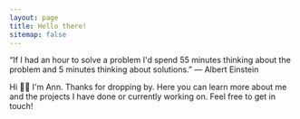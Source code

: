 ```yaml
---
layout: page
title: Hello there!
sitemap: false
---
```

>
“If I had an hour to solve a problem I'd spend 55 minutes thinking about the problem
    and 5 minutes thinking about solutions.” — Albert Einstein


Hi 👋🏼 I'm Ann. Thanks for dropping by. Here you can learn more about me and the projects I have done or currently working on. Feel free to get in touch!